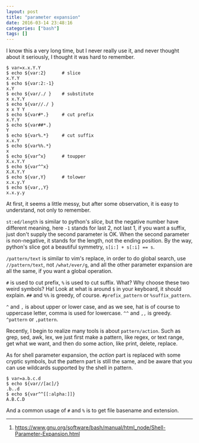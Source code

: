 ```yaml
---
layout: post
title: "parameter expansion"
date: 2016-03-14 23:48:16
categories: ["bash"]
tags: []
---
```


I know this a very long time, but I never really use it, and never thought about
it seriously, I thought it was hard to remember.

```
$ var=x.x.Y.Y
$ echo ${var:2}      # slice
x.Y.Y
$ echo ${var:2:-1}
x.Y
$ echo ${var/./ }    # substitute
x x.Y.Y
$ echo ${var//./ }
x x Y Y
$ echo ${var#*.}     # cut prefix
x.Y.Y
$ echo ${var##*.}
Y
$ echo ${var%.*}     # cut suffix
x.x.Y
$ echo ${var%%.*}
x
$ echo ${var^x}      # toupper
X.x.Y.Y
$ echo ${var^^x}
X.X.Y.Y
$ echo ${var,Y}      # tolower
x.x.y.Y
$ echo ${var,,Y}
x.x.y.y
```

At first, it seems a little messy, but after some observation, it is easy to
understand, not only to remember.

`st:ed/length` is similar to python's _slice_, but the negative number
have different meaning, here `-1` stands for last 2, not last 1, if you want
a suffix, just don't supply the second parameter is OK. When the second
parameter is non-negative, it stands for the length, not the ending position.
By the way, python's slice got a beautiful symmetry, `s[i:] + s[:i] == s`.

`/pattern/text` is similar to vim's replace, in order to do global search,
use `//pattern/text`, not `/what/ever/g`, and all the other parameter expansion
are all the same, if you want a global operation.

`#` is used to cut prefix, `%` is used to cut suffix. What? Why choose these
two weird symbols? Ha! Look at what is around `$` in your keyboard, it should
explain. `##` and `%%` is greedy, of course. `#prefix_pattern` or `%suffix_pattern`.

`^` and `,` is about upper or lower case, and as we see, hat is of course to
uppercase letter, comma is used for lowercase. `^^` and `,,` is greedy.
`^pattern` or `,pattern`.

Recently, I begin to realize many tools is about `pattern/action`.
Such as grep, sed, awk, lex, we just first make a pattern, like regex, or text
range, get what we want, and then do some action, like print, delete, replace.

As for shell parameter expansion, the _action_ part is replaced with some
cryptic symbols, but the pattern part is still the same, and be aware that
you can use wildcards supported by the shell in pattern.

```
$ var=a.b.c.d
$ echo ${var//[ac]/}
.b..d
$ echo ${var^^[[:alpha:]]}
A.B.C.D
```

And a common usage of `#` and `%` is to get file basename and extension.

---

1. https://www.gnu.org/software/bash/manual/html_node/Shell-Parameter-Expansion.html
